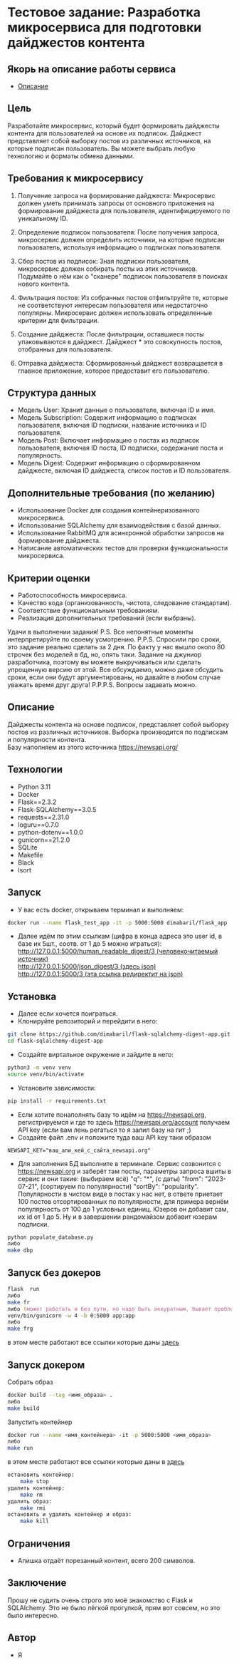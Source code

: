 # Тестовое задание: Разработка микросервиса для подготовки дайджестов контента

## Якорь на описание работы сервиса

* [Описание](#описание)

## Цель

Разработайте микросервис, который будет формировать дайджесты контента для пользователей на основе их подписок. Дайджест представляет собой выборку постов из различных источников, на которые подписан пользователь. Вы можете выбрать любую технологию и форматы обмена данными.

## Требования к микросервису

1. Получение запроса на формирование дайджеста: Микросервис должен уметь принимать запросы от основного приложения на формирование дайджеста для пользователя, идентифицируемого по уникальному ID.

2. Определение подписок пользователя: После получения запроса, микросервис должен определить источники, на которые подписан пользователь, используя информацию о подписках пользователя.

3. Сбор постов из подписок: Зная подписки пользователя, микросервис должен собирать посты из этих источников. Подумайте о нём как о "сканере" подписок пользователя в поисках нового контента.

4. Фильтрация постов: Из собранных постов отфильтруйте те, которые не соответствуют интересам пользователя или недостаточно популярны. Микросервис должен использовать определенные критерии для фильтрации.

5. Создание дайджеста: После фильтрации, оставшиеся посты упаковываются в дайджест. Дайджест * это совокупность постов, отобранных для пользователя.

6. Отправка дайджеста: Сформированный дайджест возвращается в главное приложение, которое предоставит его пользователю.

## Структура данных

* Модель User: Хранит данные о пользователе, включая ID и имя.
* Модель Subscription: Содержит информацию о подписках пользователя, включая ID подписки, название источника и ID пользователя.
* Модель Post: Включает информацию о постах из подписок пользователя, включая ID поста, ID подписки, содержание поста и популярность.
* Модель Digest: Содержит информацию о сформированном дайджесте, включая ID дайджеста, список постов и ID пользователя.

## Дополнительные требования (по желанию)

* Использование Docker для создания контейнеризованного микросервиса.
* Использование SQLAlchemy для взаимодействия с базой данных.
* Использование RabbitMQ для асинхронной обработки запросов на формирование дайджеста.
* Написание автоматических тестов для проверки функциональности микросервиса.

## Критерии оценки

* Работоспособность микросервиса.
* Качество кода (организованность, чистота, следование стандартам).
* Соответствие функциональным требованиям.
* Реализация дополнительных требований (если выбраны).

Удачи в выполнении задания!
P.S. Все непонятные моменты интерпретируйте по своему усмотрению.
P.P.S. Спросили про сроки, это задание реально сделать за 2 дня. По факту у нас вышло около 80 строчек без моделей в бд, но, опять таки. Задание на джуниор разработчика, поэтому вы можете выкручиваться или сделать упрощенную версию от этой. Все обсуждаемо, можно даже обсудить сроки, если они будут аргументированы, но давайте в любом случае уважать время друг друга!
P.P.P.S. Вопросы задавать можно.

## Описание

Дайджесты контента на основе подписок, представляет собой выборку постов из различных источников. Выборка производится по подпискам и популярности контента.  
Базу наполняем из этого источника <https://newsapi.org/>  

## Технологии

* Python 3.11
* Docker
* Flask==2.3.2
* Flask-SQLAlchemy==3.0.5
* requests==2.31.0
* loguru==0.7.0
* python-dotenv==1.0.0
* gunicorn==21.2.0
* SQLite
* Makefile
* Black
* Isort

## Запуск

* У вас есть docker, открываем терминал и выполняем:

```zsh
docker run --name flask_test_app -it -p 5000:5000 dimabaril/flask_app
```

* Далее идём по этим ссылкам (цифра в конца адреса это user id, в базе их 5шт., соотв. от 1 до 5 можно играться):  
[http://127.0.0.1:5000/human_readable_digest/3 (человекочитаемый источник)](http://127.0.0.1:5000/human_readable_digest/3)  
[http://127.0.0.1:5000/json_digest/3 (здесь json)](http://127.0.0.1:5000/json_digest/3)  
[http://127.0.0.1:5000/3 (эта ссылка редиректит на json)](http://127.0.0.1:5000/3)  

## Установка

* Далее если хочется поиграться.
* Клонируйте репозиторий и перейдити в него:

```zsh
git clone https://github.com/dimabaril/flask-sqlalchemy-digest-app.git
cd flask-sqlalchemy-digest-app
```

* Создайте виртальное окружение и зайдите в него:

```zsh
python3 -m venv venv
source venv/bin/activate
```

* Установите зависимости:

```zsh
pip install -r requirements.txt
```

* Если хотите понаполнять базу то идём на <https://newsapi.org>, регистрируемся и где то здесь <https://newsapi.org/account> получаем API key (если вам лень регаться то я залил базу на гит ;)
* Создайте файл .env и положите туда ваш API key таки образом

```.env
NEWSAPI_KEY="ваш_апи_кей_с_сайта_newsapi.org"
```

* Для заполнения БД выполните в терминале. Сервис созвонится с <https://newsapi.org> и заберёт там посты, параметры запроса вшиты в сервис и они такие:
(выбираем всё) "q": "*", (с даты) "from": "2023-07-21", (сортируем по популярности) "sortBy": "popularity". Популярности в чистом виде в постах у нас нет, в ответе приетает 100 постов отсортированных по популярности, для примера вернём популярность от 100 до 1 условных единиц. Юзеров он добавит сам, их id от 1 до 5. Ну и в завершении рандомайзом добавит юзерам подписки.

```zsh
python populate_database.py
либо
make dbp
```

## Запуск без докеров

```zsh
flask  run
либо
make fr
либо (может работать и без пути, но надо быть аккуратным, бывает проблема что запускается гиникорн из другого места)
venv/bin/gunicorn -w 4 -b 0:5000 app:app
либо
make frg
```

в этом месте работают все ссылки которые даны [здесь](#запуск)

## Запуск докером

Собрать образ

```zsh
docker build --tag <имя_образа> .
либо
make build
```

Запустить контейнер

```zsh
docker run --name <имя_контейнера> -it -p 5000:5000 <имя_образа>
либо
make run
```

в этом месте работают все ссылки которые даны в [здесь](#запуск)

```zsh
остановить контейнер:
    make stop
удалить контейнер:
    make rm
удалить образ:
    make rmi
остановить и удалить контейнер и образ:
    make kill
```

## Ограничения

* Апишка отдаёт порезанный контент, всего 200 символов.

## Заключение

Прошу не судить очень строго это моё знакомство с Flask и SQLAlchemy. Это не было лёгкой прогулкой, прям вот совсем, но это было интересно.

## Автор

* Я
